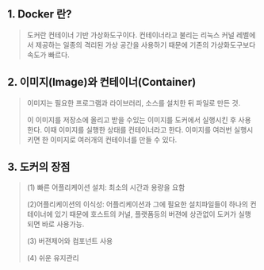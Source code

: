 ## 1. Docker 란?

> 도커란 컨테이너 기반 가상화도구이다. 컨테이너라고 불리는 리눅스 커널 레벨에서 제공하는 일종의 격리된 가상 공간을 사용하기 때문에 기존의 가상화도구보다 속도가 빠르다. 



## 2. 이미지(Image)와 컨테이너(Container)

> 이미지는 필요한 프로그램과 라이브러리, 소스를 설치한 뒤 파일로 만든 것.
>
> 이 이미지를 저장소에 올리고 받을 수있는 이미지를 도커에서 실행시킨 후 사용한다. 이때 이미지를 실행한 상태를 컨테이너라고 한다. 이미지를 여러번 실행시키면 한 이미지로 여러개의 컨테이너를 만들 수 있다. 



## 3. 도커의 장점

> (1) 빠른 어플리케이션 설치: 최소의 시간과 용량을 요함
>
> (2)어플리케이션의 이식성: 어플리케이션과 그에 필요한 설치파일들이 하나의 컨테이너에 있기 때문에 호스트의 커널, 플랫폼등의 버젼에 상관없이 도커가 실행되면 바로 사용가능.
>
> (3) 버젼제어와 컴포넌트 사용
>
> (4) 쉬운 유지관리



